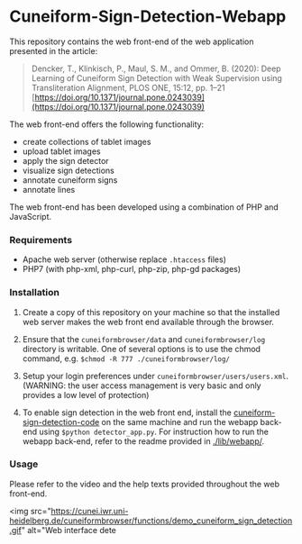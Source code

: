 # Cuneiform-Sign-Detection-Webapp


This repository contains the web front-end of the web application presented in the article:
>Dencker, T., Klinkisch, P., Maul, S. M., and Ommer, B. (2020): Deep Learning of Cuneiform Sign Detection with Weak Supervision using Transliteration Alignment, PLOS ONE, 15:12, pp. 1–21
>[https://doi.org/10.1371/journal.pone.0243039](https://doi.org/10.1371/journal.pone.0243039)



The web front-end offers the following functionality:

- create collections of tablet images
- upload tablet images
- apply the sign detector
- visualize sign detections
- annotate cuneiform signs
- annotate lines

The web front-end has been developed using a combination of PHP and JavaScript.


### Requirements

- Apache web server (otherwise replace `.htaccess` files)
- PHP7 (with php-xml, php-curl, php-zip, php-gd packages)


### Installation

1) Create a copy of this repository on your machine so that the installed web server makes the web front end available through the browser.

2) Ensure that the `cuneiformbrowser/data` and `cuneiformbrowser/log` directory is writable.
One of several options is to use the chmod command, e.g. `$chmod -R 777 ./cuneiformbrowser/log/`

3) Setup your login preferences under `cuneiformbrowser/users/users.xml`.
(WARNING: the user access management is very basic and only provides a low level of protection)

4) To enable sign detection in the web front end, install the [cuneiform-sign-detection-code](https://github.com/compvis/cuneiform-sign-detection-code/) on the same machine and run the webapp back-end using `$python detector_app.py`.
For instruction how to run the webapp back-end, refer to the readme provided in [./lib/webapp/](https://github.com/compvis/cuneiform-sign-detection-code/blob/master/lib/webapp/).


### Usage

Please refer to the video and the help texts provided throughout the web front-end.

<img src="https://cunei.iwr.uni-heidelberg.de/cuneiformbrowser/functions/demo_cuneiform_sign_detection.gif" alt="Web interface dete